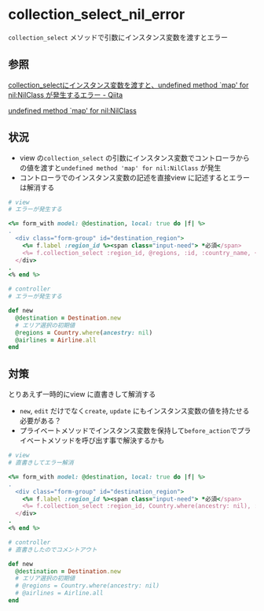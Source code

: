 # collection_select_nil_error

`collection_select` メソッドで引数にインスタンス変数を渡すとエラー

## 参照

[collection\_selectにインスタンス変数を渡すと、undefined method \`map' for nil:NilClass が発生するエラー \- Qiita](https://qiita.com/zorori777/items/07cca6b04de125b812a0)

[undefined method \`map' for nil:NilClass](https://qiita.com/shyamahira/items/30e56d8057edcd85ca2d)

## 状況

* view の`collection_select` の引数にインスタンス変数でコントローラからの値を渡すと`undefined method 'map' for nil:NilClass` が発生
* コントローラでのインスタンス変数の記述を直接view に記述するとエラーは解消する

```Ruby
# view
# エラーが発生する

<%= form_with model: @destination, local: true do |f| %>
.
  <div class="form-group" id="destination_region">
    <%= f.label :region_id %><span class="input-need"> *必須</span>
    <%= f.collection_select :region_id, @regions, :id, :country_name, { include_blank: "地域を選択" }, { class: "form-control", id: "destination_region_id" } %>
  </div>
.
<% end %>
```

```Ruby
# controller
# エラーが発生する

def new
  @destination = Destination.new
  # エリア選択の初期値
  @regions = Country.where(ancestry: nil)
  @airlines = Airline.all
end
```

## 対策

とりあえず一時的にview に直書きして解消する

* `new`, `edit` だけでなく`create`, `update` にもインスタンス変数の値を持たせる必要がある？
* プライベートメソッドでインスタンス変数を保持して`before_action`でプライベートメソッドを呼び出す事で解決するかも

```Ruby
# view
# 直書きしてエラー解消

<%= form_with model: @destination, local: true do |f| %>
.
  <div class="form-group" id="destination_region">
    <%= f.label :region_id %><span class="input-need"> *必須</span>
    <%= f.collection_select :region_id, Country.where(ancestry: nil), :id, :country_name, { include_blank: "地域を選択" }, { class: "form-control", id: "destination_region_id" } %>
  </div>
.
<% end %>
```

```Ruby
# controller
# 直書きしたのでコメントアウト

def new
  @destination = Destination.new
  # エリア選択の初期値
  # @regions = Country.where(ancestry: nil)
  # @airlines = Airline.all
end
```
